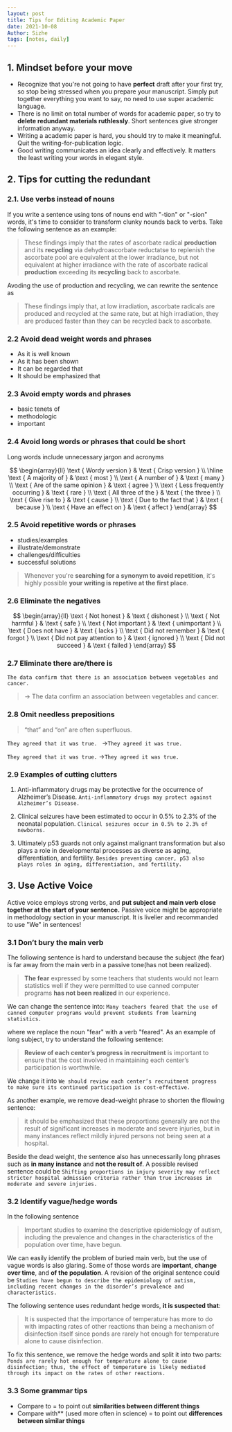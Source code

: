 ```yaml
---
layout: post
title: Tips for Editing Academic Paper
date: 2021-10-08
Author: Sizhe
tags: [notes, daily]
---
```


## 1. Mindset before your move
- Recognize that you're not going to have **perfect** draft after your first try, so stop being stressed when you prepare your manuscript. Simply put together everything you want to say, no need to use super academic language.
- There is no limit on total number of words for academic paper, so try to **delete redundant materials ruthlessly**. Short sentences give stronger information anyway.
- Writing a academic paper is hard, you should try to make it meaningful. Quit the writing-for-publication logic.
- Good writing communicates an idea clearly and effectively. It matters the least writing your words in elegant style.<!--more-->

## 2. Tips for cutting the redundant
### 2.1. Use verbs instead of nouns
If you write a sentence using tons of nouns end with "-tion" or "-sion" words, it's time to consider to transform clunky nounds back to verbs. Take the following sentence as an example:

>These findings imply that the rates of ascorbate radical **production** and its **recycling** via dehydroascorbate 
reductatse to replenish the ascorbate pool are equivalent at the lower irradiance, but not equivalent at higher irradiance with the rate of ascorbate radical **production** exceeding its **recycling** back to ascorbate.

Avoding the use of production and recycling, we can rewrite the sentence as
>These findings imply that, at low 
irradiation, ascorbate radicals are produced and recycled at the same rate, but at high irradiation, they are produced faster than they can be recycled back to ascorbate.

### 2.2 Avoid dead weight words and phrases 
- As it is well known
- As it has been shown
- It can be regarded that
- It should be emphasized that

### 2.3 Avoid empty words and phrases
- basic tenets of
- methodologic
- important

### 2.4 Avoid long words or phrases that could be short
Long words include unnecessary jargon and acronyms

$$
\begin{array}{ll}
\text { Wordy version } & \text { Crisp version } \\
\hline \text { A majority of } & \text { most } \\
\text { A number of } & \text { many } \\
\text { Are of the same opinion } & \text { agree } \\
\text { Less frequently occurring } & \text { rare } \\
\text { All three of the } & \text { the three } \\
\text { Give rise to } & \text { cause } \\
\text { Due to the fact that } & \text { because } \\
\text { Have an effect on } & \text { affect }
\end{array}
$$

### 2.5 Avoid repetitive words or phrases

- studies/examples
- illustrate/demonstrate
- challenges/difficulties
- successful solutions

> Whenever you're **searching for a synonym to avoid repetition**, it's highly possible **your writing is repetive at the first place**.

### 2.6 Eliminate the negatives
$$
\begin{array}{ll}
\text { Not honest } & \text { dishonest } \\
\text { Not harmful } & \text { safe } \\
\text { Not important } & \text { unimportant } \\
\text { Does not have } & \text { lacks } \\
\text { Did not remember } & \text { forgot } \\
\text { Did not pay attention to } & \text { ignored } \\
\text { Did not succeed } & \text { failed }
\end{array}
$$

### 2.7 Eliminate there are/there is
`The data confirm that there is an association between vegetables and cancer.`
>$\rightarrow$ The data confirm an association between vegetables and cancer.

### 2.8 Omit needless prepositions
>“that” and “on” are often superfluous.

`They agreed that it was true. `
$\rightarrow$`They agreed it was true.`

`They agreed that it was true.`
$\rightarrow$`They agreed it was true.`

### 2.9 Examples of cutting clutters

1. Anti-inflammatory drugs may be protective for the occurrence of Alzheimer’s Disease.
`Anti-inflammatory drugs may protect against Alzheimer’s Disease.`

2. Clinical seizures have been estimated to occur in 0.5% to 2.3% of the neonatal population.
`Clinical seizures occur in 0.5% to 2.3% of newborns.`

3. Ultimately p53 guards not only against malignant transformation but also plays a role in developmental processes as diverse as aging, differentiation, and fertility. 
`Besides preventing cancer, p53 also 
plays roles in aging, differentiation, and fertility.`

## 3. Use Active Voice
Active voice employs strong verbs, and **put subject and main verb close together at the start of your sentence.** Passive voice might be appropriate in methodology section in your manuscript. It is livelier and recommanded to use "We" in sentences!

### 3.1 Don’t bury the main verb
The following sentence is hard to understand because the subject (the fear) is far away from the main verb in a passive tone(has not been realized).
>**The fear** expressed by some teachers that students would not learn statistics well if they were permitted to use canned computer programs **has not been realized** in our experience.  

We can change the sentence into:
`Many teachers feared that the use of canned computer programs would prevent students from learning statistics.`

where we replace the noun "fear" with a verb "feared". As an example of long subject, try to understand the following sentence:
>**Review of each center’s progress in 
recruitment** is important to ensure that the cost involved in maintaining each center’s participation is worthwhile.

We change it into
`We should review each center’s recruitment progress to make sure its continued participation is cost-effective.`

As another example, we remove dead-weight phrase to shorten the fllowing sentence:
>it should be emphasized that these 
proportions generally are not the result of significant increases in moderate and severe injuries, but in many instances reflect mildly injured persons not being seen at a hospital.

Beside the dead weight, the sentence also has unnecessarily long phrases such as **in many instance** and **not the result of**. A possible revised sentence could be
`Shifting proportions in injury severity may reflect stricter hospital admission criteria rather than true increases in moderate and severe injuries.`

### 3.2 Identify vague/hedge words
In the following sentence
>Important studies to examine the descriptive epidemiology of autism, including the prevalence and changes in the characteristics of the population over time, have begun. 

We can easily identify the problem of buried main verb, but the use of vague words is also glaring. Some of those words are **important**, **change over time**, and **of the population**. A revision of the original sentence could be
`Studies have begun to describe the epidemiology of autism, including recent changes in the disorder’s prevalence and characteristics. `

The following sentence uses redundant hedge words, **it is suspected that**:
>It is suspected that the importance of temperature has more to do with impacting rates of other reactions than being a mechanism of disinfection itself since ponds are rarely hot enough for temperature alone to cause disinfection. 

To fix this sentence, we remove the hedge words and split it into two parts:
`Ponds are rarely hot enough for temperature alone to cause disinfection; thus, the effect of temperature is likely mediated through its impact on the rates of other reactions. `

### 3.3 Some grammar tips
- Compare to $=$ to point out **similarities between different things**
- Compare with** (used more often in science) = to point out **differences between similar things**
